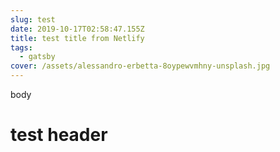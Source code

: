 ```yaml
---
slug: test
date: 2019-10-17T02:58:47.155Z
title: test title from Netlify
tags:
  - gatsby
cover: /assets/alessandro-erbetta-8oypewvmhny-unsplash.jpg
---
```

body

<h1>test header</h1>

<Test/>



<SlidePicker />
